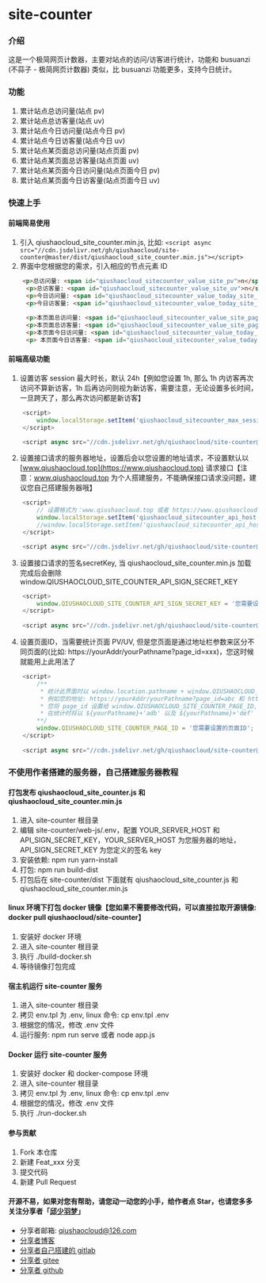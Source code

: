 # site-counter


### 介绍

这是一个极简网页计数器，主要对站点的访问/访客进行统计，功能和 busuanzi (不蒜子 - 极简网页计数器) 类似，比 busuanzi 功能更多，支持今日统计。



### 功能

1. 累计站点总访问量(站点 pv)
2. 累计站点总访客量(站点 uv)
3. 累计站点今日访问量(站点今日 pv)
4. 累计站点今日访客量(站点今日 uv)
5. 累计站点某页面总访问量(站点页面 pv)
6. 累计站点某页面总访客量(站点页面 uv)
7. 累计站点某页面今日访问量(站点页面今日 pv)
8. 累计站点某页面今日访客量(站点页面今日 uv)


### 快速上手

#### 前端简易使用

1. 引入 qiushaocloud_site_counter.min.js, 比如: `<script async src="//cdn.jsdelivr.net/gh/qiushaocloud/site-counter@master/dist/qiushaocloud_site_counter.min.js"></script>`
2. 界面中您根据您的需求，引入相应的节点元素 ID
```html
    <p>总访问量: <span id="qiushaocloud_sitecounter_value_site_pv">n</span></p>
     <p>总访客量: <span id="qiushaocloud_sitecounter_value_site_uv">n</span></p>
     <p>今日访问量: <span id="qiushaocloud_sitecounter_value_today_site_pv">n</span></p>
     <p>今日访客量: <span id="qiushaocloud_sitecounter_value_today_site_uv">n</span></p>
   
     <p>本页面总访问量: <span id="qiushaocloud_sitecounter_value_site_page_pv">n</span></p>
     <p>本页面总访客量: <span id="qiushaocloud_sitecounter_value_site_page_uv">n</span></p>
     <p>本页面今日访问量: <span id="qiushaocloud_sitecounter_value_today_site_page_pv">n</span></p>
     <p> 本页面今日访客量: <span id="qiushaocloud_sitecounter_value_today_site_page_uv">n</span></p>
```



#### 前端高级功能

1. 设置访客 session 最大时长，默认 24h【例如您设置 1h, 那么 1h 内访客再次访问不算新访客，1h 后再访问则视为新访客，需要注意，无论设置多长时间，一旦跨天了，那么再次访问都是新访客】
``` javascript
    <script>
        window.localStorage.setItem('qiushaocloud_sitecounter_max_session_duration', 24 * 60 * 60 * 1000);
    </script>

    <script async src="//cdn.jsdelivr.net/gh/qiushaocloud/site-counter@master/dist/qiushaocloud_site_counter.min.js"></script>
```
2. 设置接口请求的服务器地址，设置后会以您设置的地址请求，不设置默认以 [www.qiushaocloud.top](https://www.qiushaocloud.top) 请求接口【注意：www.qiushaocloud.top 为个人搭建服务，不能确保接口请求没问题，建议您自己搭建服务器哦】
``` javascript
    <script>
        // 设置格式为：www.qiushaocloud.top 或者 https://www.qiushaocloud.top:443
        window.localStorage.setItem('qiushaocloud_sitecounter_api_host', 'www.qiushaocloud.top');
        //window.localStorage.setItem('qiushaocloud_sitecounter_api_host', 'https://www.qiushaocloud.top:443');
    </script>

    <script async src="//cdn.jsdelivr.net/gh/qiushaocloud/site-counter@master/dist/qiushaocloud_site_counter.min.js"></script>
```
3. 设置接口请求的签名secretKey, 当 qiushaocloud_site_counter.min.js 加载完成后会删除 window.QIUSHAOCLOUD_SITE_COUNTER_API_SIGN_SECRET_KEY
``` javascript
    <script>
        window.QIUSHAOCLOUD_SITE_COUNTER_API_SIGN_SECRET_KEY = '您需要设置的签名key';
    </script>
    
    <script async src="//cdn.jsdelivr.net/gh/qiushaocloud/site-counter@master/dist/qiushaocloud_site_counter.min.js"></script>
```
4. 设置页面ID，当需要统计页面 PV/UV, 但是您页面是通过地址栏参数来区分不同页面的(比如: https://yourAddr/yourPathname?page_id=xxx)，您这时候就能用上此用法了
``` javascript
    <script>
        /**
         * 统计此界面时以 window.location.pathname + window.QIUSHAOCLOUD_SITE_COUNTER_PAGE_ID 进行统计
         * 例如您的地址: https://yourAddr/yourPathname?page_id=abc 和 https://yourAddr/yourPathname?page_id=def 表示两篇不同的文章
         * 您将 page_id 设置给 window.QIUSHAOCLOUD_SITE_COUNTER_PAGE_ID, 如: window.QIUSHAOCLOUD_SITE_COUNTER_PAGE_ID = `${page_id}`
         * 在统计时将以 ${yourPathname}+'adb' 以及 ${yourPathname}+'def' 分别对您这两篇文章进行统计
        **/
        window.QIUSHAOCLOUD_SITE_COUNTER_PAGE_ID = '您需要设置的页面ID';
    </script>
    
    <script async src="//cdn.jsdelivr.net/gh/qiushaocloud/site-counter@master/dist/qiushaocloud_site_counter.min.js"></script>
```




### 不使用作者搭建的服务器，自己搭建服务器教程
#### 打包发布 qiushaocloud_site_counter.js 和 qiushaocloud_site_counter.min.js

1. 进入 site-counter 根目录
2. 编辑 site-counter/web-js/.env，配置 YOUR_SERVER_HOST 和 API_SIGN_SECRET_KEY，YOUR_SERVER_HOST 为您服务器的地址，API_SIGN_SECRET_KEY 为您定义的签名 key
3. 安装依赖: npm run yarn-install
4. 打包: npm run build-dist
5. 打包后在 site-counter/dist 下面就有 qiushaocloud_site_counter.js 和 qiushaocloud_site_counter.min.js



#### linux 环境下打包 docker 镜像【您如果不需要修改代码，可以直接拉取开源镜像: docker pull qiushaocloud/site-counter】

1. 安装好 docker 环境
2. 进入 site-counter 根目录
3. 执行 ./build-docker.sh
4. 等待镜像打包完成



#### 宿主机运行 site-counter 服务

1. 进入 site-counter 根目录
2. 拷贝 env.tpl 为 .env, linux 命令: cp env.tpl .env
3. 根据您的情况，修改 .env 文件
4. 运行服务: npm run serve 或者 node app.js



#### Docker 运行 site-counter 服务

1. 安装好 docker 和 docker-compose 环境
2. 进入 site-counter 根目录
3. 拷贝 env.tpl 为 .env, linux 命令: cp env.tpl .env
4. 根据您的情况，修改 .env 文件
5. 执行 ./run-docker.sh



#### 参与贡献

1.  Fork 本仓库
2.  新建 Feat_xxx 分支
3.  提交代码
4.  新建 Pull Request



#### 开源不易，如果对您有帮助，请您动一动您的小手，给作者点 Star，也请您多多关注分享者「[邱少羽梦](https://www.qiushaocloud.top)」

* 分享者邮箱: [qiushaocloud@126.com](mailto:qiushaocloud@126.com)
* [分享者博客](https://www.qiushaocloud.top)
* [分享者自己搭建的 gitlab](https://www.qiushaocloud.top/gitlab/qiushaocloud) 
* [分享者 gitee](https://gitee.com/qiushaocloud/dashboard/projects) 
* [分享者 github](https://github.com/qiushaocloud?tab=repositories) 
